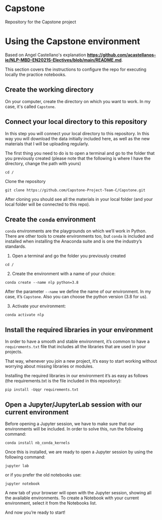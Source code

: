 # Capstone
Repository for the Capstone project

# Using the Capstone environment

Based on Angel Castellano's explanation __https://github.com/acastellanos-ie/NLP-MBD-EN2021S-Electives/blob/main/README.md__.

This section covers the instructions to configure the repo for executing locally the practice notebooks.

## Create the working directory

On your computer, create the directory on which you want to work. In my case, it's called `Capstone`.

## Connect your local directory to this repository

In this step you will connect your local directory to this repository. In this way you will download the data initially included here, as well as the new materials that I will be uploading regularly.

The first thing you need to do is to open a terminal and go to the folder that you previously created (please note that the following is where I have the directory, change the path with yours)

```
cd /
```  
Clone the repository
```
git clone https://github.com/Capstone-Project-Team-C/Capstone.git
```

After cloning you should see all the materials in your local folder (and your local folder will be connected to this repo).

## Create the `conda` environment

`conda` environments are the playgrounds on which we’ll work in Python. There are other tools to create environments too, but `conda` is included and installed when installing the Anaconda suite and is one the industry’s standards.

1. Open a terminal and go the folder you previously created

  ```
  cd /
  ```
  
2. Create the environment with a name of your choice:

  ```
  conda create --name nlp python=3.8
  ```
  
After the parameter `--name` we define the name of our environment. In my case, it’s `Capstone`. Also you can choose the python version (3.8 for us).

3. Activate your environment:

  ```
  conda activate nlp
  ```
  
## Install the required libraries in your environment

In order to have a smooth and stable environment, it’s common to have a `requirements.txt` file that includes all the libraries that are used in your projects. 

That way, whenever you join a new project, it’s easy to start working without worrying about missing libraries or modules.

Installing the required libraries in our environment it’s as easy as follows (the requirements.txt is the file included in this repository):

```
pip install -Uqqr requirements.txt
```

## Open a Jupyter/JupyterLab session with our current environment

Before opening a Jupyter session, we have to make sure that our environments will be included. In order to solve this, run the following command:

```
conda install nb_conda_kernels
```

Once this is installed, we are ready to open a Jupyter session by using the following command:

```
jupyter lab
```

or if you prefer the old notebooks use:

```
jupyter notebook
```

A new tab of your browser will open with the Jupyter session, showing all the available environments. To create a Notebook with your current environment, select it from the
Notebooks list.

And now you’re ready to start!
